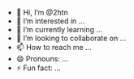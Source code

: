 - 👋 Hi, I’m @2htn
- 👀 I’m interested in ...
- 🌱 I’m currently learning ...
- 💞️ I’m looking to collaborate on ...
- 📫 How to reach me ...
- 😄 Pronouns: ...
- ⚡ Fun fact: ...

<!---
2htn/2htn is a ✨ special ✨ repository because its `README.md` (this file) appears on your GitHub profile.
You can click the Preview link to take a look at your changes.
--->
